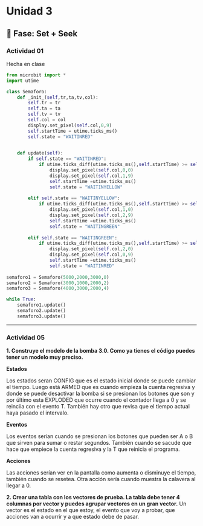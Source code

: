 # Unidad 3

## 🔎 Fase: Set + Seek

### Actividad 01
Hecha en clase

``` py
from microbit import *
import utime

class Semaforo:
    def _init_(self,tr,ta,tv,col):
        self.tr = tr 
        self.ta = ta 
        self.tv = tv
        self.col = col 
        display.set_pixel(self.col,0,9)
        self.startTime = utime.ticks_ms()
        self.state = "WAITINRED"

        
    def update(self):
        if self.state == "WAITINRED":
            if utime.ticks_diff(utime.ticks_ms(),self.startTime) >= self.tr:
                display.set_pixel(self.col,0,0)
                display.set_pixel(self.col,1,9)
                self.startTime =utime.ticks_ms()
                self.state = "WAITINYELLOW"
            
        elif self.state == "WAITINYELLOW":
            if utime.ticks_diff(utime.ticks_ms(),self.startTime) >= self.ta:
                display.set_pixel(self.col,1,0)
                display.set_pixel(self.col,2,9)
                self.startTime =utime.ticks_ms()
                self.state = "WAITINGREEN"
                
        elif self.state == "WAITINGREEN":
            if utime.ticks_diff(utime.ticks_ms(),self.startTime) >= self.tv:
                display.set_pixel(self.col,2,0)
                display.set_pixel(self.col,0,9)
                self.startTime =utime.ticks_ms()
                self.state = "WAITINRED"
        
semaforo1 = Semaforo(5000,2000,3000,0)
semaforo2 = Semaforo(3000,1000,2000,2)
semaforo3 = Semaforo(4000,3000,2000,4)

while True:
    semaforo1.update()
    semaforo2.update()
    semaforo3.update()
```

---

### Actividad 05
**1. Construye el modelo de la bomba 3.0. Como ya tienes el código puedes tener un modelo muy preciso.**

**Estados**

Los estados seran CONFIG que es el estado inicial donde se puede cambiar el tiempo. Luego está ARMED que es cuando empieza la cuenta regresiva y donde se puede desactivar la bomba si se presionan los botones que son y por último esta EXPLODED que ocurre cuando el contador llega a 0 y se reinciia con el evento T.  También hay otro que revisa que el tiempo actual haya pasado el intervalo.

**Eventos**

Los eventos serían cuando se presionan los botones que pueden ser A o B que sirven para sumar o restar segundos. También cuando se sacude que hace que empiece la cuenta regresiva y la T que reinicia el programa.

**Acciones**

Las acciones serían ver en la pantalla como aumenta o disminuye el tiempo, también cuando se resetea. Otra acción sería cuando muestra la calavera al llegar a 0.


**2. Crear una tabla con los vectores de prueba. La tabla debe tener 4 columnas por vector y puedes agrupar vectores en un gran vector.**
Un vector es el estado en el que estoy, el evento que voy a probar, que acciones van a ocurrir y a que estado debe de pasar.
